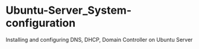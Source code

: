 # Ubuntu-Server_System-configuration
Installing and configuring DNS, DHCP, Domain Controller on Ubuntu Server
